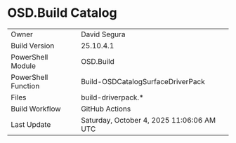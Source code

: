 ﻿# OSD.Build Catalog

| | |
|-|-|
| Owner | David Segura |
| Build Version | 25.10.4.1 |
| PowerShell Module | OSD.Build |
| PowerShell Function | Build-OSDCatalogSurfaceDriverPack |
| Files | build-driverpack.* |
| Build Workflow | GitHub Actions |
| Last Update | Saturday, October 4, 2025 11:06:06 AM UTC |
